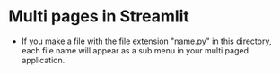 # Multi pages in Streamlit

+ If you make a file with the file extension "name.py" in this directory, each file name will appear as a sub menu in your multi paged application.
